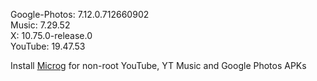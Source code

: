 Google-Photos: 7.12.0.712660902  
Music: 7.29.52  
X: 10.75.0-release.0  
YouTube: 19.47.53  

Install [Microg](https://github.com/ReVanced/GmsCore/releases) for non-root YouTube, YT Music and Google Photos APKs  
